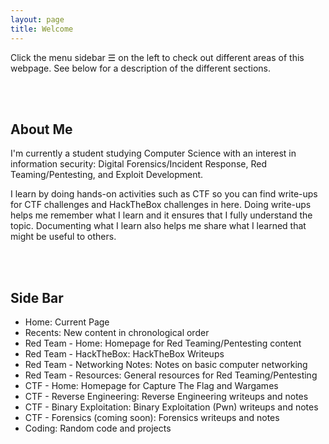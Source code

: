 ```yaml
---
layout: page
title: Welcome
---
```


<p class="message">
	Click the menu sidebar ☰ on the left to check out different areas of this webpage. See below for a description of the different sections.
</p>

<br>
<br>

## About Me
I'm currently a student studying Computer Science with an interest in information security: Digital Forensics/Incident Response, Red Teaming/Pentesting, and Exploit Development. 

I learn by doing hands-on activities such as CTF so you can find write-ups for CTF challenges and HackTheBox challenges in here. Doing write-ups helps me remember what I learn and it ensures that I fully understand the topic. Documenting what I learn also helps me share what I learned that might be useful to others.

<br>
<br>

## Side Bar
* Home: Current Page
* Recents: New content in chronological order
* Red Team - Home: Homepage for Red Teaming/Pentesting content
* Red Team - HackTheBox: HackTheBox Writeups
* Red Team - Networking Notes: Notes on basic computer networking
* Red Team - Resources: General resources for Red Teaming/Pentesting
* CTF - Home: Homepage for Capture The Flag and Wargames
* CTF - Reverse Engineering: Reverse Engineering writeups and notes
* CTF - Binary Exploitation: Binary Exploitation (Pwn) writeups and notes
* CTF - Forensics (coming soon): Forensics writeups and notes
* Coding: Random code and projects
